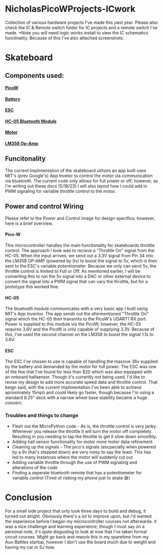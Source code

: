 # NicholasPicoWProjects-ICwork
Collection of various hardware projects I've made this past year. Please also check the IC & Remote switch folder for IC projects and a remote switch I've made. *Note you will need logic works install to view the IC schematics functinality. Because of this I've also attached screenshots.  


# Skateboard
## Components used:
#### [PicoW](https://www.raspberrypi.com/documentation/microcontrollers/raspberry-pi-pico.html)
#### [Battery](https://www.aliexpress.us/item/3256805273114690.html?spm=a2g0o.productlist.main.1.1568661a9so3Wj&algo_pvid=edfec7ce-cdbd-4754-b9b0-7967948061da&algo_exp_id=edfec7ce-cdbd-4754-b9b0-7967948061da-0&pdp_npi=3%40dis%21USD%2125.65%2110.26%21%21%21%21%21%40211bc2a016844401366482899d0744%2112000033165595997%21sea%21US%210&curPageLogUid=8R5ggjKd3VNm)
#### [ESC](https://www.amazon.com/RioRand-6-60V-Brushless-Electric-Controller/dp/B087M2378D/ref=sr_1_fkmr0_2?crid=3K979OBXE0RUT&keywords=RioRand%2B350w&qid=1684440297&sprefix=riorand%2B350w%2Caps%2C125&sr=8-2-fkmr0&th=1)
#### [HC-05 Bluetooth Module](https://www.amazon.com/HiLetgo-Wireless-Bluetooth-Transceiver-Arduino/dp/B071YJG8DR/ref=sxin_16_pa_sp_search_thematic_sspa?content-id=amzn1.sym.0aa4d02f-da7d-419a-973d-b8a7d4190b28%3Aamzn1.sym.0aa4d02f-da7d-419a-973d-b8a7d4190b28&crid=X5VFJQY5ZNCW&cv_ct_cx=bluetooth+switch+module&keywords=bluetooth+switch+module&pd_rd_i=B071YJG8DR&pd_rd_r=4a160ca1-29ca-489d-a68b-c36113e01152&pd_rd_w=Lla9C&pd_rd_wg=W5VHI&pf_rd_p=0aa4d02f-da7d-419a-973d-b8a7d4190b28&pf_rd_r=7KN07TRM9G0HFCP69ZWW&qid=1684439826&sbo=RZvfv%2F%2FHxDF%2BO5021pAnSA%3D%3D&sprefix=bluetooth+switch+module%2Caps%2C149&sr=1-1-2b34d040-5c83-4b7f-ba01-15975dfb8828-spons&psc=1&spLa=ZW5jcnlwdGVkUXVhbGlmaWVyPUFUUlBHUUVGSEM0RzgmZW5jcnlwdGVkSWQ9QTAxMzIwMTkyRTNOQU5UUjZaNEdRJmVuY3J5cHRlZEFkSWQ9QTA2ODEwNTEyOVdNT0gwQllPMzJTJndpZGdldE5hbWU9c3Bfc2VhcmNoX3RoZW1hdGljJmFjdGlvbj1jbGlja1JlZGlyZWN0JmRvTm90TG9nQ2xpY2s9dHJ1ZQ==)
#### [Motor](https://www.amazon.com/Electric-Skateboard-Brushless-Replacement-Longboard/dp/B084Q63QMK/ref=sr_1_30?crid=RRO7760MTUQA&keywords=skateboard+wheel+hub+motor&qid=1684440084&sprefix=skatboard+wheel+hub+motor%2Caps%2C145&sr=8-30)
#### [LM358 Op-Amp](https://www.ti.com/lit/ds/symlink/lm358.pdf?ts=1684437703728&ref_url=https%253A%252F%252Fwww.ti.com%252Fproduct%252FLM358%253Futm_source%253Dsupplyframe%2526utm_medium%253DSEP%2526utm_campaign%253Dnot_alldatasheet%2526DCM%253Dyes%2526dclid%253DCKv_0qbL__4CFUyS1QodH0kIpQ)

## Funcitonality
 The current implimentation of the skateboard utilizes an app built uses MIT's (prev Google's) App Invetor to control the motor via communication via bluetooth. The current code only allows for full power or off; however, as I'm writing out these docs (5/18/23) I will also layout how I could add in PWM signaling for variable throttle control to the motor. 


## Power and control Wiring
Please refer to the Power and Control image for design specifics; however, here is a brief overview. 
#### Pico-W 
This microcontroller handles the main functionality for skateboards throttle control. The approach I took was to recieve a "Throttle On" signal from the HC-05. When the input arrives, we send out a 3.3V signal from Pin 34 into the LM358 OP-AMP (powered by 9v) to boost the signal to 5v, which is then sent to the ESC's variable potentiometer. Because we only can send 5v, the throttle control is limited to Full or Off. As mentioned earlier, I will be converting this to run the 5v signal into a DAC or other external device to convert the signal into a PWM signal that can vary the throttle, but for a prototype this worked fine. 

#### HC-05 
The bluetooth module communicates with a very basic app I built using MIT's App Inventor. The app sends out the aformentioned "Throttle On" signal which the HC-05 then transmits to the PicoW's UDART1 RX port. Power is supplied to this module via the PicoW; however, the HC-05 requires 3.6V and the PicoW is only capable of supplying 3.3V. Because of this, I've used the second channel on the LM358 to boost the signal 1.1x to 3.6V. 

#### ESC

The ESC I've chosen to use is capable of handling the massive 36v supplied by the battery and demanded by the motor for full power. The ESC was one of the few that I've found for less than $20 which was also equipped with an onboard hallsensor. Though it's currently not being used, I'd like to revise my design to add more accurate speed data and throttle control. That beign said, with the current implimentation I've been able to achieve aproximately 15mph and could likely go faster, though because I'm using a standard 8.25" deck with a narraw wheel base stability became a huge concern.   


### Troubles and things to change 
* Flesh out the MicroPython code - As is, the throttle control is very janky. Whenever you release the throttle it will turn the motor off completely. Resulting in you needing to tap the throttle to get it slow down smoothly. 
* Adding hall sensor functionality for motor more motor data refinement
* Cleaning up the signals - The pico's signals (escpecially when powered by a 9v that's stepped down) are very noisy to say the least. This has led to many instances where the motor will suddenly cut out
* Adding variable throttle through the use of PWM signaling and alterations of the code
* Finding a seperate bluetooth remote that has a potentiometer for variable control (Tired of risking my phone just to skate 😅) 

# Conclusion
For a small side project that only took three days to build and debug, it turned out alright. Obviously there's a lot to improve upon, but I'd wanted the experience before I began my microcontroller courses not afterwards. It was a nice challenge and learning experience; though I must say on a personal note, it's quite disgusting to look at now that I've taken formal circuit courses. Might go back and rework this in my sparetime from my Aux-Battles startup, however I don't use the board much due to weight and having my car in SJ now. 
